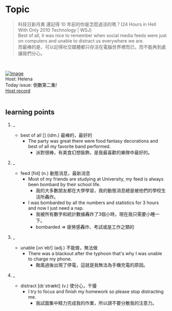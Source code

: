 # Topic

> 科技日新月異 還記得 10 年前的你是怎麼過活的嗎？(24 Hours in Hell With Only 2010 Technology | WSJ) <br>
> Best of all, it was nice to remember when social media feeds were just on computers and unable to distract us everywhere we are. <br>
> 而最棒的是，可以記得社交媒體都只存活在電腦世界裡而已，而不能再到處讓我們分心。

 <br>

[![Image](https://cdn.voicetube.com/assets/thumbnails/aQmsL454j-s.jpg)](https://www.youtube.com/embed/aQmsL454j-s?rel=0&showinfo=0&cc_load_policy=0&controls=1&autoplay=1&iv_load_policy=3&playsinline=1&wmode=transparent&start=360&end=369&enablejsapi=1&origin=https://tw.voicetube.com&widgetid=1)<br>
Host: Helena
<br>Today issue: 倒數第二集!
<br>
[Host record](https://cdn.voicetube.com/tmp/everyday_records/100000164773663/3906.mp3)
<br><br>
## learning points
1. _
	* best of all  [] (idm.) 最棒的，最好的
		- The party was great there were food fantasy decorations and best of all my favorite band performed.
			+ 派對很棒，有美食幻想裝飾，是我最喜歡的樂隊中最好的。

2. _
	* feed [fid] (n.) 動態消息，最新消息
		- Most of my friends are studying at University, my feed is always been bombard by their school life.
			+ 我的大多數朋友都在大學學習，我的動態消息總是被他們的學校生活所轟炸。
		- I was bombarded by all the numbers and statistics for 3 hours and now I just need a nap.
			+ 我被所有數字和統計數據轟炸了3個小時，現在我只需要小睡一下。
			+ bombarded => 疲勞感轟炸、考試或是工作之類的

3. _
	* unable [ʌnˋeb!] (adj.) 不能做，無法做
		- There was a blackout after the typhoon that's why I was unable to charge my phone.
			+ 颱風過後出現了停電，這就是我無法為手機充電的原因。

4. _
	* distract [dɪˋstrækt] (v.) 使分心，干擾
		- I try to focus and finish my homework so please stop distracting me.
			+ 我試圖集中精力完成我的作業，所以請不要分散我的注意力。
